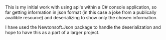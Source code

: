 This is my initial work with using api's within a C# console application, so far getting information in json format (in this case a joke from a publically availible resource) and deserializing to show only the chosen information. 

I have used the Newtonsoft.Json package to handle the deserialization and hope to have this as a part of a larger project.
